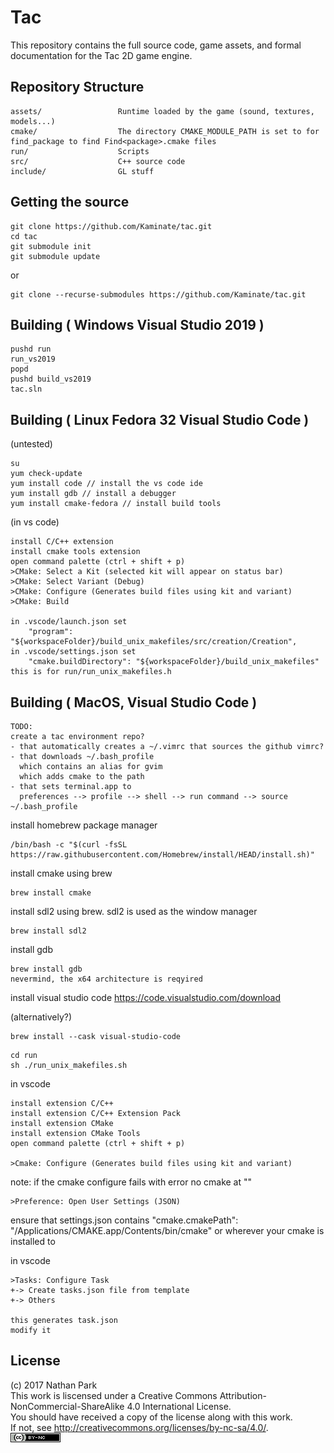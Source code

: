 # Tac
This repository contains the full source code, game assets, and formal documentation for the Tac 2D game engine.

## Repository Structure
```
assets/                 Runtime loaded by the game (sound, textures, models...)
cmake/                  The directory CMAKE_MODULE_PATH is set to for find_package to find Find<package>.cmake files
run/                    Scripts
src/                    C++ source code
include/                GL stuff
```

## Getting the source


```
git clone https://github.com/Kaminate/tac.git
cd tac
git submodule init
git submodule update
```

or

```
git clone --recurse-submodules https://github.com/Kaminate/tac.git
```


## Building ( Windows Visual Studio 2019 )

```
pushd run
run_vs2019
popd
pushd build_vs2019
tac.sln
```

## Building ( Linux Fedora 32 Visual Studio Code )

(untested)

```
su
yum check-update
yum install code // install the vs code ide
yum install gdb // install a debugger
yum install cmake-fedora // install build tools
```
(in vs code)
```
install C/C++ extension 
install cmake tools extension
open command palette (ctrl + shift + p)
>CMake: Select a Kit (selected kit will appear on status bar)
>CMake: Select Variant (Debug)
>CMake: Configure (Generates build files using kit and variant)
>CMake: Build

in .vscode/launch.json set
    "program": "${workspaceFolder}/build_unix_makefiles/src/creation/Creation",
in .vscode/settings.json set
    "cmake.buildDirectory": "${workspaceFolder}/build_unix_makefiles"
this is for run/run_unix_makefiles.h
```

## Building ( MacOS, Visual Studio Code )

```
TODO:
create a tac environment repo?
- that automatically creates a ~/.vimrc that sources the github vimrc?
- that downloads ~/.bash_profile
  which contains an alias for gvim
  which adds cmake to the path
- that sets terminal.app to
  preferences --> profile --> shell --> run command --> source ~/.bash_profile
```

install homebrew package manager
```
/bin/bash -c "$(curl -fsSL https://raw.githubusercontent.com/Homebrew/install/HEAD/install.sh)"
```

install cmake using brew
``` 
brew install cmake
```

install sdl2 using brew. sdl2 is used as the window manager
```
brew install sdl2
```

install gdb
```
brew install gdb
nevermind, the x64 architecture is reqyired
```

install visual studio code 
https://code.visualstudio.com/download


(alternatively?)
```
brew install --cask visual-studio-code
```

```
cd run
sh ./run_unix_makefiles.sh
```

in vscode
```
install extension C/C++ 
install extension C/C++ Extension Pack
install extension CMake
install extension CMake Tools
open command palette (ctrl + shift + p)

>Cmake: Configure (Generates build files using kit and variant)

```

note: if the cmake configure fails with error no cmake at ""
```
>Preference: Open User Settings (JSON)
```
ensure that settings.json contains 
"cmake.cmakePath": "/Applications/CMAKE.app/Contents/bin/cmake"
or wherever your cmake is installed to


in vscode
```
>Tasks: Configure Task
+-> Create tasks.json file from template
+-> Others

this generates task.json
modify it 
```


## License
(c) 2017 Nathan Park  
This work is liscensed under a Creative Commons Attribution-NonCommercial-ShareAlike 4.0 International License.  
You should have received a copy of the license along with this work.  
If not, see <http://creativecommons.org/licenses/by-nc-sa/4.0/>.  
[![Creative Commons License](assets/byncsa.png)](http://creativecommons.org/licenses/by-nc-sa/4.0/)

